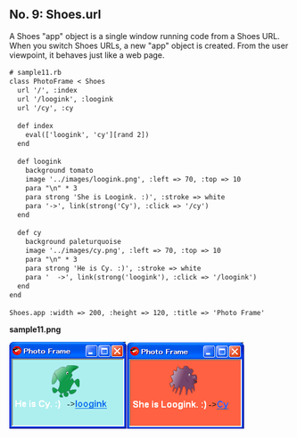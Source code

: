 No. 9: Shoes.url
--------------

A Shoes "app" object is a single window running code from a Shoes URL. 
When you switch Shoes URLs, a new "app" object is created. 
From the user viewpoint, it behaves just like a web page.

	# sample11.rb
	class PhotoFrame < Shoes
	  url '/', :index
	  url '/loogink', :loogink
	  url '/cy', :cy
	  
	  def index
	    eval(['loogink', 'cy'][rand 2])
	  end
	  
	  def loogink
	    background tomato
	    image '../images/loogink.png', :left => 70, :top => 10
	    para "\n" * 3
	    para strong 'She is Loogink. :)', :stroke => white
	    para '->', link(strong('Cy'), :click => '/cy')
	  end
	  
	  def cy
	    background paleturquoise
	    image '../images/cy.png', :left => 70, :top => 10
	    para "\n" * 3
	    para strong 'He is Cy. :)', :stroke => white
	    para '  ->', link(strong('loogink'), :click => '/loogink')
	  end
	end
	
	Shoes.app :width => 200, :height => 120, :title => 'Photo Frame'

**sample11.png**

![sample11.png](http://github.com/ashbb/shoes_tutorial_html/raw/master/images/sample11.png)
